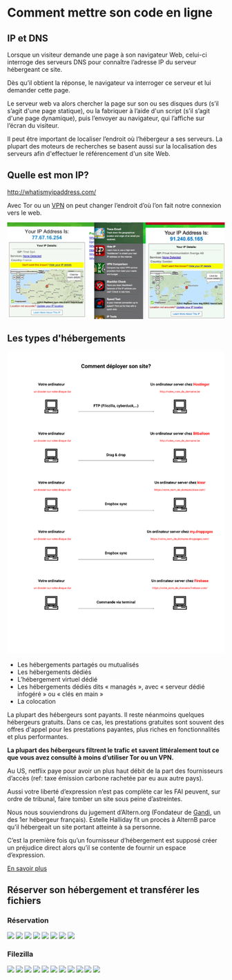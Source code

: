 # Comment mettre son code en ligne

<!-- toc -->

## IP et DNS

Lorsque un visiteur demande une page à son navigateur Web, celui-ci interroge des serveurs DNS pour connaître l’adresse IP du serveur hébergeant ce site.

Dès qu’il obtient la réponse, le navigateur va interroger ce serveur et lui demander cette page.

Le serveur web va alors chercher la page sur son ou ses disques durs (s’il s’agit d'une page statique), ou la fabriquer à l’aide d'un script (s’il s’agit d'une page dynamique), puis l’envoyer au navigateur, qui l’affiche sur l’écran du visiteur.

Il peut être important de localiser l’endroit où l’hébergeur a ses serveurs. La plupart des moteurs de recherches se basent aussi sur la localisation des serveurs afin d'effectuer le référencement d'un site Web.

## Quelle est mon IP?

http://whatismyipaddress.com/

Avec Tor ou un [VPN](https://www.thefreedictionary.com/VPN) on peut changer l’endroit d’où l’on fait notre connexion vers le web.

![](assets/images/html/ip-compare.png)

## Les types d'hébergements

![](assets/images/deploy_strategies.jpg)

* Les hébergements partagés ou mutualisés
* Les hébergements dédiés
* L’hébergement virtuel dédié
* Les hébergements dédiés dits « managés », avec « serveur dédié infogéré » ou « clés en main »
* La colocation

La plupart des hébergeurs sont payants.
Il reste néanmoins quelques hébergeurs gratuits. Dans ce cas, les prestations gratuites sont souvent des offres d'appel pour les prestations payantes, plus riches en fonctionnalités et plus performantes.

**La plupart des hébergeurs filtrent le trafic et savent littéralement tout ce que vous avez consulté à moins d’utiliser Tor ou un VPN.**

Au US, netflix paye pour avoir un plus haut débit de la part des fournisseurs d’accès (ref: taxe émission carbone rachetée par eu aux autre pays).

Aussi votre liberté d’expression n’est pas complète car les FAI peuvent, sur ordre de tribunal, faire tomber un site sous peine d’astreintes.

Nous nous souviendrons du jugement d’Altern.org (Fondateur de [Gandi](https://www.gandi.net), un des 1er hébergeur français).
Estelle Halliday fit un procès à AlternB parce qu’il hébergeait un site portant atteinte à sa personne.

C’est la première fois qu’un fournisseur d’hébergement est supposé créer un préjudice direct alors qu’il se contente de fournir un espace d’expression.

[En savoir plus](http://altern.org/alternb/defense/faq.html)

## Réserver son hébergement et transférer les fichiers

### Réservation

![](../assets/images/ftp/01.png)
![](../assets/images/ftp/02.png)
![](../assets/images/ftp/03.png)
![](../assets/images/ftp/04.png)
![](../assets/images/ftp/05.png)
![](../assets/images/ftp/06.png)
![](../assets/images/ftp/07.png)
![](../assets/images/ftp/08.png)

### Filezilla

![](../assets/images/ftp/filezilla/01.png)
![](../assets/images/ftp/filezilla/02.png)
![](../assets/images/ftp/filezilla/03.png)
![](../assets/images/ftp/filezilla/04.png)
![](../assets/images/ftp/filezilla/05.png)
![](../assets/images/ftp/filezilla/06.png)
![](../assets/images/ftp/filezilla/07.png)
![](../assets/images/ftp/filezilla/08.png)
![](../assets/images/ftp/filezilla/09.png)
![](../assets/images/ftp/filezilla/10.png)
![](../assets/images/ftp/filezilla/11.png)

